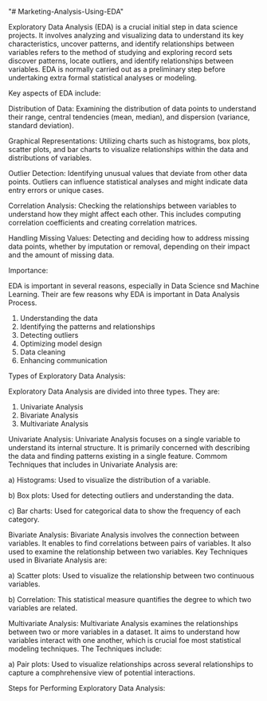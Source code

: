 "# Marketing-Analysis-Using-EDA" 

Exploratory Data Analysis (EDA) is a crucial initial step in data science projects. It involves analyzing and visualizing data to understand its key characteristics, uncover patterns, and identify relationships between variables refers to the method of studying and exploring record sets discover patterns, locate outliers, and identify relationships between variables. EDA is normally carried out as a preliminary step before undertaking extra formal statistical analyses or modeling.

Key aspects of EDA include:

Distribution of Data: Examining the distribution of data points to understand their range, central tendencies (mean, median), and dispersion (variance, standard deviation).

Graphical Representations: Utilizing charts such as histograms, box plots, scatter plots, and bar charts to visualize relationships within the data and distributions of variables.

Outlier Detection: Identifying unusual values that deviate from other data points. Outliers can influence statistical analyses and might indicate data entry errors or unique cases.

Correlation Analysis: Checking the relationships between variables to understand how they might affect each other. This includes computing correlation coefficients and creating correlation matrices.

Handling Missing Values: Detecting and deciding how to address missing data points, whether by imputation or removal, depending on their impact and the amount of missing data.


Importance:

EDA is important in several reasons, especially in Data Science snd Machine Learning. Their are few reasons why EDA is important in Data Analysis Process.

1. Understanding the data
2. Identifying the patterns and relationships
3. Detecting outliers
4. Optimizing model design
5. Data cleaning
6. Enhancing communication

Types of Exploratory Data Analysis:

Exploratory Data Analysis are divided into three types. They are:

1. Univariate Analysis
2. Bivariate Analysis
3. Multivariate Analysis

Univariate Analysis: Univariate Analysis focuses on a single variable to understand its internal structure. It is primarily concerned with describing the data and finding patterns existing in a single feature. Commom Techniques that includes in Univariate Analysis are:

a) Histograms: Used to visualize the distribution of a variable.

b) Box plots: Used for detecting outliers and understanding the data.

c) Bar charts: Used for categorical data to show the frequency of each category.


Bivariate Analysis: Bivariate Analysis involves the connection between variables. It enables to find correlations between pairs of variables. It also used to examine the relationship between two variables. Key Techniques used in Bivariate Analysis are:

a) Scatter plots: Used to visualize the relationship between two continuous variables.

b) Correlation: This statistical measure quantifies the degree to which two variables are related.


Multivariate Analysis: Multivariate Analysis examines the relationships between two or more variables in a dataset. It aims to understand how variables interact with one another, which is crucial foe most statistical modeling techniques. The Techniques include:

a) Pair plots: Used to visualize relationships across several relationships to capture a comphrehensive view of potential interactions.


Steps for Performing Exploratory Data Analysis:


